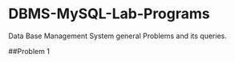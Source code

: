 # DBMS-MySQL-Lab-Programs
Data Base Management System general Problems and its queries.

##Problem 1
